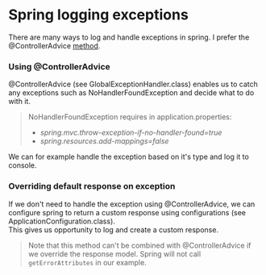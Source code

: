 # Spring logging exceptions
There are many ways to log and handle exceptions in spring. I prefer the @ControllerAdvice [method](https://lankydanblog.com/2017/09/12/global-exception-handling-with-controlleradvice).

### Using @ControllerAdvice
@ControllerAdvice (see GlobalExceptionHandler.class) enables us to catch any exceptions such as NoHandlerFoundException and decide what to do with it.

> NoHandlerFoundException requires in application.properties: 
> - _spring.mvc.throw-exception-if-no-handler-found=true_  
> - _spring.resources.add-mappings=false_  

We can for example handle the exception based on it's type and log it to console.

### Overriding default response on exception
If we don't need to handle the exception using @ControllerAdvice, we can configure spring to return a custom response using configurations (see ApplicationConfiguration.class).  
This gives us opportunity to log and create a custom response.  

> Note that this method can't be combined with @ControllerAdvice if we override the response model. Spring will not call `getErrorAttributes` in our example. 
 
